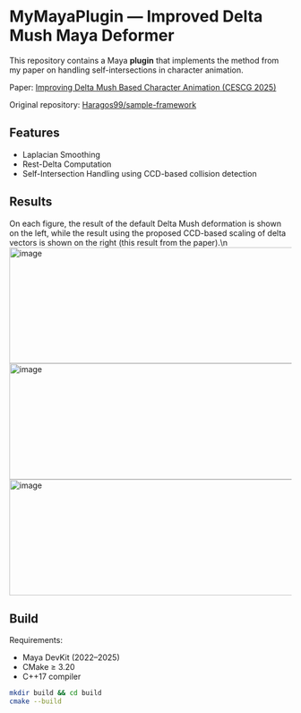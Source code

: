 # MyMayaPlugin — Improved Delta Mush Maya Deformer

This repository contains a Maya **plugin** that implements the method from my paper on handling self-intersections in character animation.  

Paper: [Improving Delta Mush Based Character Animation (CESCG 2025)](https://cescg.org/cescg_submission/improving-delta-mush-based-character-animation/)  

Original repository: [Haragos99/sample-framework](https://github.com/Haragos99/sample-framework)


## Features
- Laplacian Smoothing
- Rest-Delta Computation
- Self-Intersection Handling using CCD-based collision detection

## Results
On each figure, the result of the default Delta Mush deformation is shown on the left, while the result using the proposed CCD-based scaling of delta vectors is shown on the right (this result from the paper).\n
<img width="560" height="207" alt="image" src="https://github.com/user-attachments/assets/dc59208b-07e3-448e-aebb-10d56f36d3ff" />
<img width="560" height="207" alt="image" src="https://github.com/user-attachments/assets/307434d0-5c02-40c4-a023-2b3d47f4a928" />
<img width="560" height="207" alt="image" src="https://github.com/user-attachments/assets/0bc70a7d-194d-4f17-a069-978693030fe3" />



## Build
Requirements:
- Maya DevKit (2022–2025)
- CMake ≥ 3.20
- C++17 compiler

```bash
mkdir build && cd build
cmake --build 
